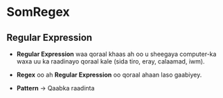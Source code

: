 # SomRegex

## Regular Expression

- **Regular Expression** waa qoraal khaas ah oo u sheegaya computer-ka waxa uu ka raadinayo qoraal kale (sida tiro, eray, calaamad, iwm).

- **Regex** oo ah  **Regular Expression** oo qoraal ahaan laso gaabiyey.

- **Pattern** → Qaabka raadinta
